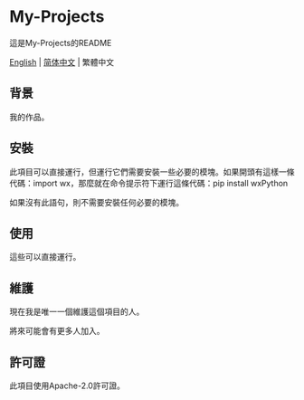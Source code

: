 # My-Projects
這是My-Projects的README

[English](https://github.com/xinxin2021/my-projects/blob/main/README.md) | [简体中文](https://github.com/xinxin2021/my-projects/blob/main/README_zh.md) | 繁體中文
## 背景
我的作品。
## 安裝
此項目可以直接運行，但運行它們需要安裝一些必要的模塊。如果開頭有這樣一條代碼：import wx，那麼就在命令提示符下運行這條代碼：pip install wxPython

如果沒有此語句，則不需要安裝任何必要的模塊。
## 使用
這些可以直接運行。
## 維護
現在我是唯一一個維護這個項目的人。

將來可能會有更多人加入。
## 許可證
此項目使用Apache-2.0許可證。
